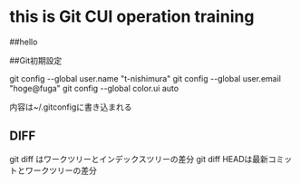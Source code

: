 # this is Git CUI operation training

##hello


##Git初期設定

git config --global user.name "t-nishimura"
git config --global user.email "hoge@fuga"
git config --global color.ui auto


内容は~/.gitconfigに書き込まれる


## DIFF

git diff はワークツリーとインデックスツリーの差分
git diff HEADは最新コミットとワークツリーの差分

